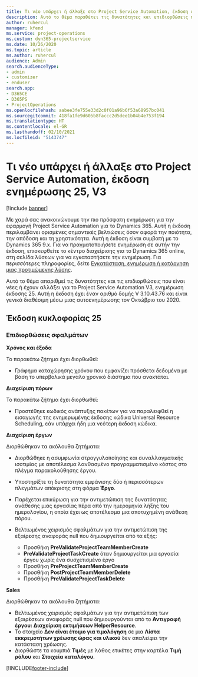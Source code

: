 ```yaml
---
title: Τι νέο υπάρχει ή άλλαξε στο Project Service Automation, έκδοση ενημέρωσης 25, V3
description: Αυτό το θέμα παραθέτει τις δυνατότητες και επιδιορθώσεις που είναι διαθέσιμες στο Project Service Automation, έκδοση ενημέρωσης 25, V3.
author: ruhercul
manager: kfend
ms.service: project-operations
ms.custom: dyn365-projectservice
ms.date: 10/26/2020
ms.topic: article
ms.author: ruhercul
audience: Admin
search.audienceType:
- admin
- customizer
- enduser
search.app:
- D365CE
- D365PS
- ProjectOperations
ms.openlocfilehash: aabee3fe755e33d2c0f01a96b6f53a68957bc041
ms.sourcegitcommit: 418fa1fe9d605b8faccc2d5dee1b04b4e753f194
ms.translationtype: HT
ms.contentlocale: el-GR
ms.lasthandoff: 02/10/2021
ms.locfileid: "5143747"
---
```

# <a name="whats-new-or-changed-in-project-service-automation-update-release-25-v3"></a>Τι νέο υπάρχει ή άλλαξε στο Project Service Automation, έκδοση ενημέρωσης 25, V3

[!include [banner](../includes/psa-now-project-operations.md)]

Με χαρά σας ανακοινώνουμε την πιο πρόσφατη ενημέρωση για την εφαρμογή Project Service Automation για το Dynamics 365. Αυτή η έκδοση περιλαμβάνει ορισμένες σημαντικές βελτιώσεις όσον αφορά την ποιότητα, την απόδοση και τη χρηστικότητα. Αυτή η έκδοση είναι συμβατή με το Dynamics 365 9.x. Για να πραγματοποιήσετε ενημέρωση σε αυτήν την έκδοση, επισκεφθείτε το κέντρο διαχείρισης για το Dynamics 365 online, στη σελίδα λύσεων για να εγκαταστήσετε την ενημέρωση. Για περισσότερες πληροφορίες, δείτε [Εγκατάσταση, ενημέρωση ή κατάργηση μιας προτιμώμενης λύσης](https://docs.microsoft.com/power-platform/admin/install-remove-preferred-solution).

Αυτό το θέμα απαριθμεί τις δυνατότητες και τις επιδιορθώσεις που είναι νέες ή έχουν αλλάξει για το Project Service Automation V3, ενημέρωση έκδοσης 25. Αυτή η έκδοση έχει έναν αριθμό δομής V 3.10.43.76 και είναι γενικά διαθέσιμη μέσω μιας αυτοενημέρωσης τον Οκτώβριο του 2020.

## <a name="update-release-25"></a>Έκδοση κυκλοφορίας 25

### <a name="bug-fixes"></a>Επιδιορθώσεις σφαλμάτων

**Χρόνος και έξοδα**

Το παρακάτω ζήτημα έχει διορθωθεί:

- Γράφημα καταχώρησης χρόνου που εμφανίζει πρόσθετα δεδομένα με βάση το υπερβολικά μεγάλο χρονικό διάστημα που ανακτάται.

**Διαχείριση πόρων**

Το παρακάτω ζήτημα έχει διορθωθεί:

- Προστέθηκε κωδικός ανάπτυξης πακέτων για να παραλειφθεί η εισαγωγής της ενημερωμένης έκδοσης κώδικα Universal Resource Scheduling, εάν υπάρχει ήδη μια νεότερη έκδοση κώδικα.

**Διαχείριση έργων**

Διορθώθηκαν τα ακόλουθα ζητήματα:

- Διορθώθηκε η ασυμφωνία στρογγυλοποίησης και συναλλαγματικής ισοτιμίας με αποτέλεσμα λανθασμένο προγραμματισμένο κόστος στο πλέγμα παρακολούθησης έργου.
- Υποστηρίξτε τη δυνατότητα εμφάνισης δύο ή περισσότερων πλεγμάτων απόκρισης στη φόρμα **Έργο**.
- Παρέχεται επικύρωση για την αντιμετώπιση της δυνατότητας ανάθεσης μιας εργασίας πέρα από την ημερομηνία λήξης του ημερολογίου, η οποία έχει ως αποτέλεσμα μια αποτυχημένη ανάθεση πόρου.
- Βελτιωμένος χειρισμός σφαλμάτων για την αντιμετώπιση της εξαίρεσης αναφοράς null που δημιουργείται από τα εξής:

    - Προσθήκη **PreValidateProjectTeamMemberCreate**
    - **PreValidateProjectTaskCreate** όταν δημιουργείται μια εργασία έργου χωρίς ένα συσχετισμένο έργο
    - Προσθήκη **PreProjectTeamMemberCreate**
    - Προσθήκη **PostProjectTeamMemberDelete**
    - Προσθήκη **PreValidateProjectTaskDelete**

**Sales**

Διορθώθηκαν τα ακόλουθα ζητήματα:

- Βελτιωμένος χειρισμός σφαλμάτων για την αντιμετώπιση των εξαιρέσεων αναφοράς null που δημιουργούνται από το **Αντιγραφή έργου: Διαχείριση εκτιμήσεων HelperResource**.
- Το στοιχείο **Δεν είναι έτοιμο για τιμολόγηση** σε μια **Λίστα εκκρεμοτήτων χρέωσης ώρας και υλικού** δεν απαλείφει την κατάσταση χρέωσης.
- Διορθώστε τα κουμπιά **Τιμές** με λάθος ετικέτες στην καρτέλα **Τιμή ρόλου** και **Στοιχεία καταλόγου**.


[!INCLUDE[footer-include](../includes/footer-banner.md)]